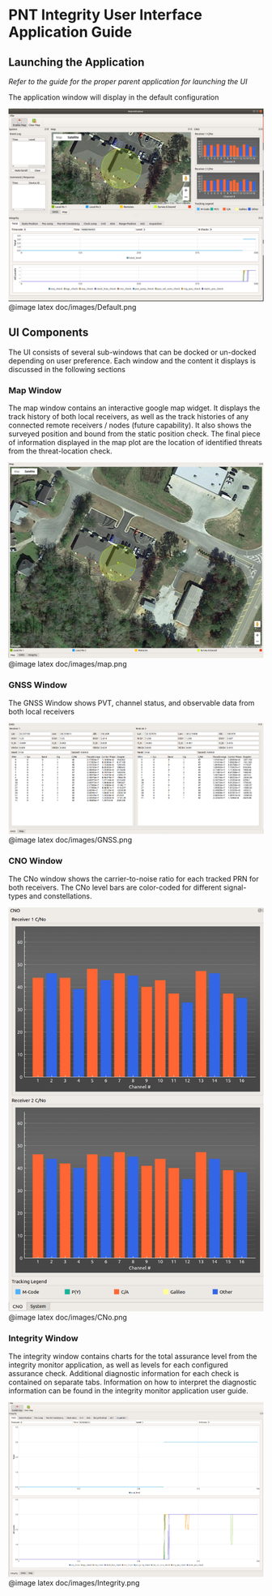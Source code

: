# PNT Integrity User Interface Application Guide

## Launching the Application
*Refer to the guide for the proper parent application for launching the UI*

The application window will display in the default configuration


![User Interface](./doc/images/Default.png)
@image latex doc/images/Default.png

## UI Components
The UI consists of several sub-windows that can be docked or un-docked depending 
on user preference. Each window and the content it displays is discussed in the
following sections

### Map Window
The map window contains an interactive google map widget. It displays the
track history of both local receivers, as well as the track histories of any
connected remote receivers / nodes (future capability). It also shows the
surveyed position and bound from the static position check. The final piece of
information displayed in the map plot are the location of identified threats
from the threat-location check.

![Map](./doc/images/map.png)
@image latex doc/images/map.png

### GNSS Window
The GNSS Window shows PVT, channel status, and observable data from both local receivers

![GNSS](./doc/images/GNSS.png)
@image latex doc/images/GNSS.png

### CNO Window
The CNo window shows the carrier-to-noise ratio for each tracked PRN for both
receivers. The CNo level bars are color-coded for different signal-types and
constellations.

![CNO](./doc/images/CNo.png)
@image latex doc/images/CNo.png

### Integrity Window
The integrity window contains charts for the total assurance level from the
integrity monitor application, as well as levels for each configured assurance
check. Additional diagnostic information for each check is contained on separate
tabs. Information on how to interpret the diagnostic information can be found
in the integrity monitor application user guide.

![Integrity](./doc/images/Integrity.png)
@image latex doc/images/Integrity.png
